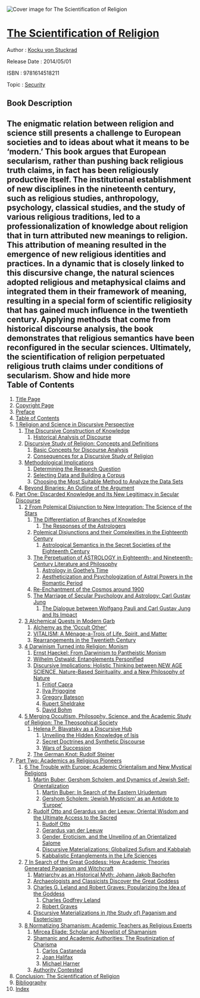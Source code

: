 ![Cover image for The Scientification of Religion](https://imgdetail.ebookreading.net/cover/cover/security/EB9781614518211.jpg)

[The Scientification of Religion](https://ebookreading.net/view/book/The+Scientification+of+Religion-EB9781614518211_1.html "The Scientification of Religion")
====================================================================================================================

Author : [Kocku von Stuckrad](https://ebookreading.net/search/author/Kocku+von+Stuckrad)

Release Date : 2014/05/01

ISBN : 9781614518211

Topic : [Security](https://ebookreading.net/search/category/security)

Book Description
-----------------

 The enigmatic relation between religion and science still presents a challenge to European societies and to ideas about what it means to be ‘modern.’ This book argues that European secularism, rather than pushing back religious truth claims, in fact has been religiously productive itself. The institutional establishment of new disciplines in the nineteenth century, such as religious studies, anthropology, psychology, classical studies, and the study of various religious traditions, led to a professionalization of knowledge about religion that in turn attributed new meanings to religion. This attribution of meaning resulted in the emergence of new religious identities and practices. In a dynamic that is closely linked to this discursive change, the natural sciences adopted religious and metaphysical claims and integrated them in their framework of meaning, resulting in a special form of scientific religiosity that has gained much influence in the twentieth century. Applying methods that come from historical discourse analysis, the book demonstrates that religious semantics have been reconfigured in the secular sciences. Ultimately, the scientification of religion perpetuated religious truth claims under conditions of secularism.
        Show and hide more                
Table of Contents
-----------------

1. [Title Page](https://ebookreading.net/view/book/The+Scientification+of+Religion-EB9781614518211_2.html)
1. [Copyright Page](https://ebookreading.net/view/book/The+Scientification+of+Religion-EB9781614518211_3.html)
1. [Preface](https://ebookreading.net/view/book/The+Scientification+of+Religion-EB9781614518211_5.html)
1. [Table of Contents](https://ebookreading.net/view/book/The+Scientification+of+Religion-EB9781614518211_6.html)
1. [1 Religion and Science in Discursive Perspective](https://ebookreading.net/view/book/The+Scientification+of+Religion-EB9781614518211_7.html)
    1. [The Discursive Construction of Knowledge](https://ebookreading.net/view/book/The+Scientification+of+Religion-EB9781614518211_7.html#title3)
        1. [Historical Analysis of Discourse](https://ebookreading.net/view/book/The+Scientification+of+Religion-EB9781614518211_7.html#title4)
    1. [Discursive Study of Religion: Concepts and Definitions](https://ebookreading.net/view/book/The+Scientification+of+Religion-EB9781614518211_7.html#title5)
        1. [Basic Concepts for Discourse Analysis](https://ebookreading.net/view/book/The+Scientification+of+Religion-EB9781614518211_7.html#title6)
        1. [Consequences for a Discursive Study of Religion](https://ebookreading.net/view/book/The+Scientification+of+Religion-EB9781614518211_7.html#title7)
    1. [Methodological Implications](https://ebookreading.net/view/book/The+Scientification+of+Religion-EB9781614518211_7.html#title8)
        1. [Determining the Research Question](https://ebookreading.net/view/book/The+Scientification+of+Religion-EB9781614518211_7.html#title9)
        1. [Selecting Data and Building a Corpus](https://ebookreading.net/view/book/The+Scientification+of+Religion-EB9781614518211_7.html#title10)
        1. [Choosing the Most Suitable Method to Analyze the Data Sets](https://ebookreading.net/view/book/The+Scientification+of+Religion-EB9781614518211_7.html#title11)
    1. [Beyond Binaries: An Outline of the Argument](https://ebookreading.net/view/book/The+Scientification+of+Religion-EB9781614518211_7.html#title12)
1. [Part One: Discarded Knowledge and Its New Legitimacy in Secular Discourse](https://ebookreading.net/view/book/The+Scientification+of+Religion-EB9781614518211_8.html)
    1. [2 From Polemical Disjunction to New Integration: The Science of the Stars](https://ebookreading.net/view/book/The+Scientification+of+Religion-EB9781614518211_9.html)
        1. [The Differentiation of Branches of Knowledge](https://ebookreading.net/view/book/The+Scientification+of+Religion-EB9781614518211_9.html#title15)
            1. [The Responses of the Astrologers](https://ebookreading.net/view/book/The+Scientification+of+Religion-EB9781614518211_9.html#title16)
        1. [Polemical Disjunctions and their Complexities in the Eighteenth Century](https://ebookreading.net/view/book/The+Scientification+of+Religion-EB9781614518211_9.html#title17)
            1. [Astrological Semantics in the Secret Societies of the Eighteenth Century](https://ebookreading.net/view/book/The+Scientification+of+Religion-EB9781614518211_9.html#title18)
        1. [The Perpetuation of ASTROLOGY in Eighteenth- and Nineteenth-Century Literature and Philosophy](https://ebookreading.net/view/book/The+Scientification+of+Religion-EB9781614518211_9.html#title19)
            1. [Astrology in Goethe’s Time](https://ebookreading.net/view/book/The+Scientification+of+Religion-EB9781614518211_9.html#title20)
            1. [Aestheticization and Psychologization of Astral Powers in the Romantic Period](https://ebookreading.net/view/book/The+Scientification+of+Religion-EB9781614518211_9.html#title21)
        1. [Re-Enchantment of the Cosmos around 1900](https://ebookreading.net/view/book/The+Scientification+of+Religion-EB9781614518211_9.html#title22)
        1. [The Marriage of Secular Psychology and Astrology: Carl Gustav Jung](https://ebookreading.net/view/book/The+Scientification+of+Religion-EB9781614518211_9.html#title23)
            1. [The Dialogue between Wolfgang Pauli and Carl Gustav Jung and Its Impact](https://ebookreading.net/view/book/The+Scientification+of+Religion-EB9781614518211_9.html#title24)
    1. [3 Alchemical Quests in Modern Garb](https://ebookreading.net/view/book/The+Scientification+of+Religion-EB9781614518211_10.html)
        1. [Alchemy as the ‘Occult Other’](https://ebookreading.net/view/book/The+Scientification+of+Religion-EB9781614518211_10.html#title26)
        1. [VITALISM: A Ménage-a-Trois of Life, Spirit, and Matter](https://ebookreading.net/view/book/The+Scientification+of+Religion-EB9781614518211_10.html#title27)
        1. [Rearrangements in the Twentieth Century](https://ebookreading.net/view/book/The+Scientification+of+Religion-EB9781614518211_10.html#title28)
    1. [4 Darwinism Turned into Religion: Monism](https://ebookreading.net/view/book/The+Scientification+of+Religion-EB9781614518211_11.html)
        1. [Ernst Haeckel: From Darwinism to Pantheistic Monism](https://ebookreading.net/view/book/The+Scientification+of+Religion-EB9781614518211_11.html#title30)
        1. [Wilhelm Ostwald: Entanglements Personified](https://ebookreading.net/view/book/The+Scientification+of+Religion-EB9781614518211_11.html#title31)
        1. [Discursive Implications: Holistic Thinking between NEW AGE SCIENCE, Nature-Based Spirituality, and a New Philosophy of Nature](https://ebookreading.net/view/book/The+Scientification+of+Religion-EB9781614518211_11.html#title32)
            1. [Fritjof Capra](https://ebookreading.net/view/book/The+Scientification+of+Religion-EB9781614518211_11.html#title33)
            1. [Ilya Prigogine](https://ebookreading.net/view/book/The+Scientification+of+Religion-EB9781614518211_11.html#title34)
            1. [Gregory Bateson](https://ebookreading.net/view/book/The+Scientification+of+Religion-EB9781614518211_11.html#title35)
            1. [Rupert Sheldrake](https://ebookreading.net/view/book/The+Scientification+of+Religion-EB9781614518211_11.html#title36)
            1. [David Bohm](https://ebookreading.net/view/book/The+Scientification+of+Religion-EB9781614518211_11.html#title37)
    1. [5 Merging Occultism, Philosophy, Science, and the Academic Study of Religion: The Theosophical Society](https://ebookreading.net/view/book/The+Scientification+of+Religion-EB9781614518211_12.html)
        1. [Helena P. Blavatsky as a Discursive Hub](https://ebookreading.net/view/book/The+Scientification+of+Religion-EB9781614518211_12.html#title39)
            1. [Unveiling the Hidden Knowledge of Isis](https://ebookreading.net/view/book/The+Scientification+of+Religion-EB9781614518211_12.html#title40)
            1. [Secret Doctrines and Synthetic Discourse](https://ebookreading.net/view/book/The+Scientification+of+Religion-EB9781614518211_12.html#title41)
            1. [Wars of Succession](https://ebookreading.net/view/book/The+Scientification+of+Religion-EB9781614518211_12.html#title42)
        1. [The German Knot: Rudolf Steiner](https://ebookreading.net/view/book/The+Scientification+of+Religion-EB9781614518211_12.html#title43)
1. [Part Two: Academics as Religious Pioneers](https://ebookreading.net/view/book/The+Scientification+of+Religion-EB9781614518211_13.html)
    1. [6 The Trouble with Europe: Academic Orientalism and New Mystical Religions](https://ebookreading.net/view/book/The+Scientification+of+Religion-EB9781614518211_14.html)
        1. [Martin Buber, Gershom Scholem, and Dynamics of Jewish Self-Orientalization](https://ebookreading.net/view/book/The+Scientification+of+Religion-EB9781614518211_14.html#title46)
            1. [Martin Buber: In Search of the Eastern Urjudentum](https://ebookreading.net/view/book/The+Scientification+of+Religion-EB9781614518211_14.html#title47)
            1. [Gershom Scholem: ‘Jewish Mysticism’ as an Antidote to ‘Europe’](https://ebookreading.net/view/book/The+Scientification+of+Religion-EB9781614518211_14.html#title48)
        1. [Rudolf Otto and Gerardus van der Leeuw: Oriental Wisdom and the Ultimate Access to the Sacred](https://ebookreading.net/view/book/The+Scientification+of+Religion-EB9781614518211_14.html#title49)
            1. [Rudolf Otto](https://ebookreading.net/view/book/The+Scientification+of+Religion-EB9781614518211_14.html#title50)
            1. [Gerardus van der Leeuw](https://ebookreading.net/view/book/The+Scientification+of+Religion-EB9781614518211_14.html#title51)
            1. [Gender, Eroticism, and the Unveiling of an Orientalized Salome](https://ebookreading.net/view/book/The+Scientification+of+Religion-EB9781614518211_14.html#title52)
            1. [Discursive Materializations: Globalized Sufism and Kabbalah](https://ebookreading.net/view/book/The+Scientification+of+Religion-EB9781614518211_14.html#title53)
            1. [Kabbalistic Entanglements in the Life Sciences](https://ebookreading.net/view/book/The+Scientification+of+Religion-EB9781614518211_14.html#title54)
    1. [7 In Search of the Great Goddess: How Academic Theories Generated Paganism and Witchcraft](https://ebookreading.net/view/book/The+Scientification+of+Religion-EB9781614518211_15.html)
        1. [Matriarchy as an Historical Myth: Johann Jakob Bachofen](https://ebookreading.net/view/book/The+Scientification+of+Religion-EB9781614518211_15.html#title56)
        1. [Archaeologists and Classicists Discover the Great Goddess](https://ebookreading.net/view/book/The+Scientification+of+Religion-EB9781614518211_15.html#title57)
        1. [Charles G. Leland and Robert Graves: Popularizing the Idea of the Goddess](https://ebookreading.net/view/book/The+Scientification+of+Religion-EB9781614518211_15.html#title58)
            1. [Charles Godfrey Leland](https://ebookreading.net/view/book/The+Scientification+of+Religion-EB9781614518211_15.html#title59)
            1. [Robert Graves](https://ebookreading.net/view/book/The+Scientification+of+Religion-EB9781614518211_15.html#title60)
        1. [Discursive Materializations in (the Study of) Paganism and Esotericism](https://ebookreading.net/view/book/The+Scientification+of+Religion-EB9781614518211_15.html#title61)
    1. [8 Normatizing Shamanism: Academic Teachers as Religious Experts](https://ebookreading.net/view/book/The+Scientification+of+Religion-EB9781614518211_16.html)
        1. [Mircea Eliade: Scholar and Novelist of Shamanism](https://ebookreading.net/view/book/The+Scientification+of+Religion-EB9781614518211_16.html#title63)
        1. [Shamanic and Academic Authorities: The Routinization of Charisma](https://ebookreading.net/view/book/The+Scientification+of+Religion-EB9781614518211_16.html#title64)
            1. [Carlos Castaneda](https://ebookreading.net/view/book/The+Scientification+of+Religion-EB9781614518211_16.html#title65)
            1. [Joan Halifax](https://ebookreading.net/view/book/The+Scientification+of+Religion-EB9781614518211_16.html#title66)
            1. [Michael Harner](https://ebookreading.net/view/book/The+Scientification+of+Religion-EB9781614518211_16.html#title67)
        1. [Authority Contested](https://ebookreading.net/view/book/The+Scientification+of+Religion-EB9781614518211_16.html#title68)
1. [Conclusion: The Scientification of Religion](https://ebookreading.net/view/book/The+Scientification+of+Religion-EB9781614518211_17.html)
1. [Bibliography](https://ebookreading.net/view/book/The+Scientification+of+Religion-EB9781614518211_18.html)
1. [Index](https://ebookreading.net/view/book/The+Scientification+of+Religion-EB9781614518211_19.html)
